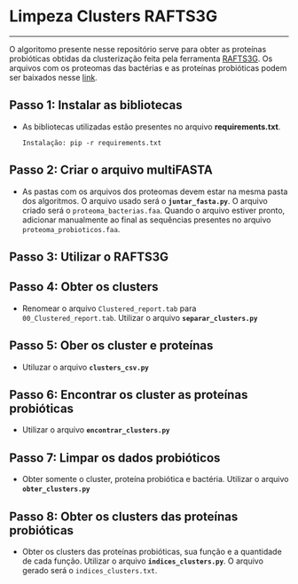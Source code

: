 # Limpeza Clusters RAFTS3G

---
O algoritomo presente nesse repositório serve para obter as proteínas probióticas obtidas da clusterização feita pela ferramenta [RAFTS3G](https://sourceforge.net/projects/rafts-g/). Os arquivos com os proteomas das bactérias e as proteínas probióticas podem ser baixados nesse [link](https://drive.google.com/file/d/1IkjAikB7Ma-8qncW9oiVmH8GmJADYmiv/view?usp=sharing).

## Passo 1: Instalar as bibliotecas
  - As bibliotecas utilizadas estão presentes no arquivo **requirements.txt**.
    ```
    Instalação: pip -r requirements.txt
    ```

## Passo 2: Criar o arquivo multiFASTA
  - As pastas com os arquivos dos proteomas devem estar na mesma pasta dos algoritmos. O arquivo usado será o **`juntar_fasta.py`**. O arquivo criado será o `proteoma_bacterias.faa`. Quando o arquivo estiver pronto, adicionar manualmente ao final as sequências presentes no arquivo `proteoma_probioticos.faa`.

## Passo 3: Utilizar o RAFTS3G

## Passo 4: Obter os clusters
  - Renomear o arquivo `Clustered_report.tab` para `00_Clustered_report.tab`. Utilizar o arquivo **`separar_clusters.py`**

## Passo 5: Ober os cluster e proteínas
  - Utiluzar o arquivo **`clusters_csv.py`**

## Passo 6: Encontrar os cluster as proteínas probióticas
  - Utilizar o arquivo **`encontrar_clusters.py`**

## Passo 7: Limpar os dados probióticos
  - Obter somente o cluster, proteína probiótica e bactéria. Utilizar o arquivo **`obter_clusters.py`**

## Passo 8: Obter os clusters das proteínas probióticas
  - Obter os clusters das proteínas probióticas, sua função e a quantidade de cada função. Utilizar o arquivo **`indices_clusters.py`**. O arquivo gerado será o `indices_clusters.txt`.
